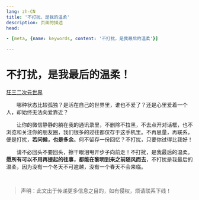 ```yaml
---
lang: zh-CN  
title: '不打扰，是我的温柔'   
description: 页面的描述  
head:

- [meta, {name: keywords, content: '不打扰，是我最后的温柔'}]

---
```


# 不打扰，是我最后的温柔！  

[狂三二次元世界](https://html2.qktoutiao.com/detail/2020/04/02/1502678508.html)

&emsp;&emsp;哪种状态比较孤独？是活在自己的世界里，谁也不爱了？还是心里爱着一个人，却始终无法向爱靠近？  

&emsp;&emsp;让你的微信静静的躺在我的通讯录里，不删除不拉黑，不去点开对话框，也不浏览和关注你的朋友圈，我们很多的过往都仅存于这手机里。不再思量，再联系，便是打扰，**若问候，也是多余**。何不留存一份回忆？不打扰，只要你过得比我好！

&emsp;&emsp;请不必回头不要回头，擦干眼泪甩开步子向前走！不打扰，是我最后的温柔。**愿所有可以不用再提起的往事，都能在黎明到来之前随风而去**，不打扰是我最后的温柔，因为没有一个冬天不可逾越，没有一个春天不会来临。


<br>

> 声明：此文出于传递更多信息之目的，如有侵权，烦请联系下线！



<Comment></Comment>
